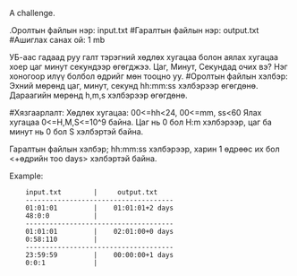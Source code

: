 A challenge. 

.Оролтын файлын нэр: input.txt
#Гаралтын файлын нэр: output.txt
#Ашиглах санах ой: 1 mb

УБ-аас гадаад руу галт тэрэгний хөдлөх хугацаа болон аялах хугацаа хоер цаг минут секундээр өгөгджээ. Цаг, Минут, Секундад очих вэ? Нэг хоногоор илүү болбол өдрийг мөн тооцно уу.
#Оролтын файлын хэлбэр: Эхний мөрөнд цаг, минут, секунд hh:mm:ss хэлбэрээр өгөгдөнө. Дараагийн мөрөнд h,m,s хэлбэрээр өгөгдөнө.

#Хязгаарлалт:
Хөдлөх хугацаа: 00<=hh<24, 00<=mm, ss<60
Ялах хугацаа 0<=H,M,S<=10^9 байна. Цаг нь 0 бол H:m хэлбэрээр, цаг ба минут нь 0 бол S хэлбэртэй байна.

Гаралтын файлын хэлбэр; hh:mm:ss хэлбэрээр, харин 1 өдрөөс их бол <+өдрийн тоо days> хэлбэртэй байна.

Example:

        input.txt        |     output.txt
        -------------------------------------
        01:01:01         |    01:01:01+2 days
        48:0:0           |
        -------------------------------------
        01:01:01         |    02:01:00+0 days 
        0:58:110         |    
        -------------------------------------
        23:59:59         |    00:00:00+1 days
        0:0:1            |
